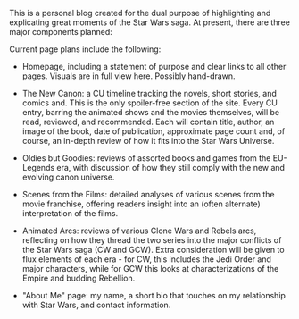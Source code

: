 This is a personal blog created for the dual purpose of highlighting and explicating great moments of the Star Wars saga. At present, there are three major components planned:

Current page plans include the following:
- Homepage, including a statement of purpose and clear links to all other pages. Visuals are in full view here. Possibly hand-drawn.

- The New Canon: a CU timeline tracking the novels, short stories, and comics and. This is the only spoiler-free section of the site. Every CU entry, barring the animated shows and the movies themselves, will be read, reviewed, and recommended. Each will contain title, author, an image of the book, date of publication, approximate page count and, of course, an in-depth review of how it fits into the Star Wars Universe.

- Oldies but Goodies: reviews of assorted books and games from the EU-Legends era, with discussion of how they still comply with the new and evolving canon universe.

- Scenes from the Films: detailed analyses of various scenes from the movie franchise, offering readers insight into an (often alternate) interpretation of the films.

- Animated Arcs: reviews of various Clone Wars and Rebels arcs, reflecting on how they thread the two series into the major conflicts of the Star Wars saga (CW and GCW). Extra consideration will be given to flux elements of each era - for CW, this includes the Jedi Order and major characters, while for GCW this looks at characterizations of the Empire and budding Rebellion.

- "About Me" page: my name, a short bio that touches on my relationship with Star Wars, and contact information.